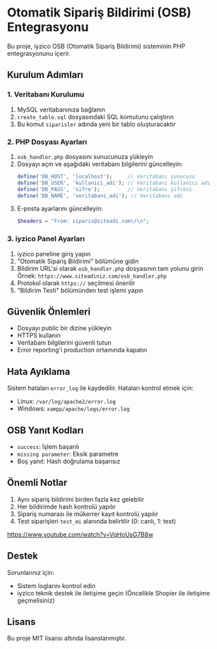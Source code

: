 # Otomatik Sipariş Bildirimi (OSB) Entegrasyonu

Bu proje, iyzico OSB (Otomatik Sipariş Bildirimi) sisteminin PHP entegrasyonunu içerir.

## Kurulum Adımları

### 1. Veritabanı Kurulumu

1. MySQL veritabanınıza bağlanın
2. `create_table.sql` dosyasındaki SQL komutunu çalıştırın
3. Bu komut `siparisler` adında yeni bir tablo oluşturacaktır

### 2. PHP Dosyası Ayarları

1. `osb_handler.php` dosyasını sunucunuza yükleyin
2. Dosyayı açın ve aşağıdaki veritabanı bilgilerini güncelleyin:
   ```php
   define('DB_HOST', 'localhost');     // Veritabanı sunucusu
   define('DB_USER', 'kullanici_adi'); // Veritabanı kullanıcı adı
   define('DB_PASS', 'sifre');         // Veritabanı şifresi
   define('DB_NAME', 'veritabani_adi'); // Veritabanı adı
   ```
3. E-posta ayarlarını güncelleyin:
   ```php
   $headers = "From: siparis@siteadi.com\r\n";
   ```

### 3. iyzico Panel Ayarları

1. iyzico paneline giriş yapın
2. "Otomatik Sipariş Bildirimi" bölümüne gidin
3. Bildirim URL'si olarak `osb_handler.php` dosyasının tam yolunu girin
   Örnek: `https://www.siteadiniz.com/osb_handler.php`
4. Protokol olarak `https://` seçilmesi önerilir
5. "Bildirim Testi" bölümünden test işlemi yapın

## Güvenlik Önlemleri

- Dosyayı public bir dizine yükleyin
- HTTPS kullanın
- Veritabanı bilgilerini güvenli tutun
- Error reporting'i production ortamında kapatın

## Hata Ayıklama

Sistem hataları `error_log` ile kaydedilir. Hataları kontrol etmek için:
- Linux: `/var/log/apache2/error.log`
- Windows: `xampp/apache/logs/error.log`

## OSB Yanıt Kodları

- `success`: İşlem başarılı
- `missing parameter`: Eksik parametre
- Boş yanıt: Hash doğrulama başarısız

## Önemli Notlar

1. Aynı sipariş bildirimi birden fazla kez gelebilir
2. Her bildirimde hash kontrolü yapılır
3. Sipariş numarası ile mükerrer kayıt kontrolü yapılır
4. Test siparişleri `test_mi` alanında belirtilir (0: canlı, 1: test)

https://www.youtube.com/watch?v=VqHoUsG7B8w

## Destek

Sorunlarınız için:
- Sistem loglarını kontrol edin
- iyzico teknik destek ile iletişime geçin (Öncelikle Shopier ile iletişime geçmelisiniz)

## Lisans

Bu proje MIT lisansı altında lisanslanmıştır. 
